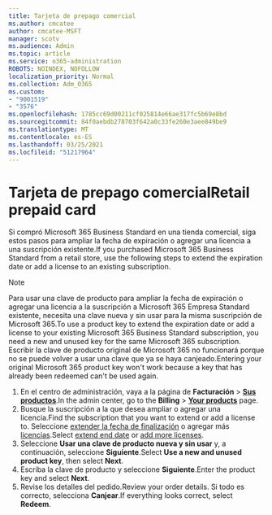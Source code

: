 ```yaml
---
title: Tarjeta de prepago comercial
ms.author: cmcatee
author: cmcatee-MSFT
manager: scotv
ms.audience: Admin
ms.topic: article
ms.service: o365-administration
ROBOTS: NOINDEX, NOFOLLOW
localization_priority: Normal
ms.collection: Adm_O365
ms.custom:
- "9001519"
- "3576"
ms.openlocfilehash: 1785cc69d00211cf025814e66ae317fc5b69e8bd
ms.sourcegitcommit: 84f0aebdb278703f642a0c33fe260e3aee849be9
ms.translationtype: MT
ms.contentlocale: es-ES
ms.lasthandoff: 03/25/2021
ms.locfileid: "51217964"
---
```

# <a name="retail-prepaid-card"></a><span data-ttu-id="b9c27-102">Tarjeta de prepago comercial</span><span class="sxs-lookup"><span data-stu-id="b9c27-102">Retail prepaid card</span></span>

<span data-ttu-id="b9c27-103">Si compró Microsoft 365 Business Standard en una tienda comercial, siga estos pasos para ampliar la fecha de expiración o agregar una licencia a una suscripción existente.</span><span class="sxs-lookup"><span data-stu-id="b9c27-103">If you purchased Microsoft 365 Business Standard from a retail store, use the following steps to extend the expiration date or add a license to an existing subscription.</span></span>

> [!NOTE]
> <span data-ttu-id="b9c27-104">Para usar una clave de producto para ampliar la fecha de expiración o agregar una licencia a la suscripción a Microsoft 365 Empresa Standard existente, necesita una clave nueva y sin usar para la misma suscripción de Microsoft 365.</span><span class="sxs-lookup"><span data-stu-id="b9c27-104">To use a product key to extend the expiration date or add a license to your existing Microsoft 365 Business Standard subscription, you need a new and unused key for the same Microsoft 365 subscription.</span></span> <span data-ttu-id="b9c27-105">Escribir la clave de producto original de Microsoft 365 no funcionará porque no se puede volver a usar una clave que ya se haya canjeado.</span><span class="sxs-lookup"><span data-stu-id="b9c27-105">Entering your original Microsoft 365 product key won't work because a key that has already been redeemed can't be used again.</span></span>

1. <span data-ttu-id="b9c27-106">En el centro de administración, vaya a la página de **Facturación** > **[Sus productos](https://go.microsoft.com/fwlink/p/?linkid=842054)**.</span><span class="sxs-lookup"><span data-stu-id="b9c27-106">In the admin center, go to the **Billing** > **[Your products](https://go.microsoft.com/fwlink/p/?linkid=842054)** page.</span></span>
2. <span data-ttu-id="b9c27-107">Busque la suscripción a la que desea ampliar o agregar una licencia.</span><span class="sxs-lookup"><span data-stu-id="b9c27-107">Find the subscription that you want to extend or add a license to.</span></span> <span data-ttu-id="b9c27-108">Seleccione [extender la fecha de finalización](https://go.microsoft.com/fwlink/p/?linkid=842054) o agregar más [licencias](https://go.microsoft.com/fwlink/p/?linkid=842054).</span><span class="sxs-lookup"><span data-stu-id="b9c27-108">Select [extend end date](https://go.microsoft.com/fwlink/p/?linkid=842054) or [add more licenses](https://go.microsoft.com/fwlink/p/?linkid=842054).</span></span>
3. <span data-ttu-id="b9c27-109">Seleccione **Usar una clave de producto nueva y sin usar** y, a continuación, seleccione **Siguiente**.</span><span class="sxs-lookup"><span data-stu-id="b9c27-109">Select **Use a new and unused product key**, then select **Next**.</span></span>
4. <span data-ttu-id="b9c27-110">Escriba la clave de producto y seleccione **Siguiente**.</span><span class="sxs-lookup"><span data-stu-id="b9c27-110">Enter the product key and select **Next**.</span></span>
5. <span data-ttu-id="b9c27-111">Revise los detalles del pedido.</span><span class="sxs-lookup"><span data-stu-id="b9c27-111">Review your order details.</span></span> <span data-ttu-id="b9c27-112">Si todo es correcto, selecciona **Canjear**.</span><span class="sxs-lookup"><span data-stu-id="b9c27-112">If everything looks correct, select **Redeem**.</span></span>